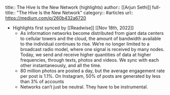 title:: The Hive Is the New Network (highlights)
author:: [[Arjun Sethi]]
full-title:: "The Hive Is the New Network"
category:: #articles
url:: https://medium.com/p/260b432a6720

- Highlights first synced by [[Readwise]] [[Nov 18th, 2022]]
	- As information networks become distributed from giant data centers to cellular towers and the cloud, the amount of bandwidth available to the individual continues to rise. We’re no longer limited to a broadcast radio model, where one signal is received by many nodes. Today, we send and receive higher quantities of data at higher frequencies, through texts, photos and videos. We sync with each other instantaneously, and all the time.
	- 80 million photos are posted a day, but the average engagement rate per post is 1.1%. On Instagram, 50% of posts are generated by less than 3% of accounts
	- Networks can’t just be neutral. They have to be instrumental.